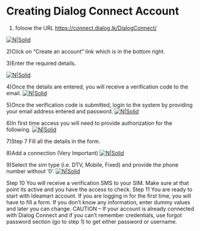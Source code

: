 # Creating Dialog Connect Account

1) foloow the URL https://connect.dialog.lk/DialogConnect/

[![N|Solid](http://www.ideamart.lk/web/wp-content/uploads/2016/09/1-3.png)](#) 

2)Click on “Create an account” link which is in the bottom right.

3)Enter the required details.

[![N|Solid](http://www.ideamart.lk/web/wp-content/uploads/2016/09/2-4.png)](#) 

4)Once the details are entered, you will receive a verification code to the email.
[![N|Solid](http://www.ideamart.lk/web/wp-content/uploads/2016/09/3-4.png)](#) 

5)Once the verification code is submitted, login to the system by providing your email address entered and password.
[![N|Solid](http://www.ideamart.lk/web/wp-content/uploads/2016/09/4-3.png)](#) 

6)In first time access you will need to provide authorization for the following.
[![N|Solid](http://www.ideamart.lk/web/wp-content/uploads/2016/09/5.jpg)](#) 

7)Step 7
Fill all the details in the form.

8)Add a connection (Very Important)
[![N|Solid](http://www.ideamart.lk/web/wp-content/uploads/2016/09/6-1.png)](#) 

9)Select the sim type (i.e. DTV, Mobile, Fixed) and provide the phone number without  ‘0’.
[![N|Solid](http://www.ideamart.lk/web/wp-content/uploads/2016/09/7.png)](#) 

Step 10
You will receive a verification SMS to your SIM. Make sure at that point its active and you have the access to check.
Step 11
You are ready to start with Ideamart account. If you are logging in for the first time, you will have to fill a form. If you don’t know any information, enter dummy values and later you can change.
CAUTION – ­If your account is already connected with Dialog Connect and if you can’t remember credentials, use forgot password section (go to step 1) to get either password or username.




